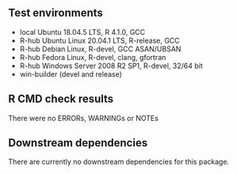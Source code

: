## Test environments

* local Ubuntu 18.04.5 LTS, R 4.1.0, GCC
* R-hub Ubuntu Linux 20.04.1 LTS, R-release, GCC
* R-hub Debian Linux, R-devel, GCC ASAN/UBSAN
* R-hub Fedora Linux, R-devel, clang, gfortran
* R-hub Windows Server 2008 R2 SP1, R-devel, 32/64 bit
* win-builder (devel and release)

## R CMD check results

There were no ERRORs, WARNINGs or NOTEs

## Downstream dependencies

There are currently no downstream dependencies for this package.
